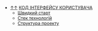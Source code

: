- [&uarr;&uarr;](../README.md) [КОД ІНТЕРФЕЙСУ КОРИСТУВАЧА](README.md)
    - [Швидкий старт](quick_start.md)
    - [Стек технологій](tech_stack.md)
    - [Структура проекту](struct_of_project.md)
